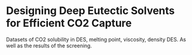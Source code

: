 # Designing Deep Eutectic Solvents for Efficient CO2 Capture
Datasets of CO2 solubility in DES, melting point, viscosity, density DES. As well as the results of the screening.
